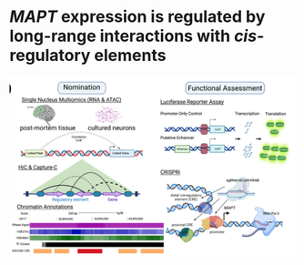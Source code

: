 # *MAPT* expression is regulated by long-range interactions with *cis*-regulatory elements

![Figrue1](https://github.com/aanderson54/MAPT_cre/blob/main/images/ExperimentalOverview.png)

